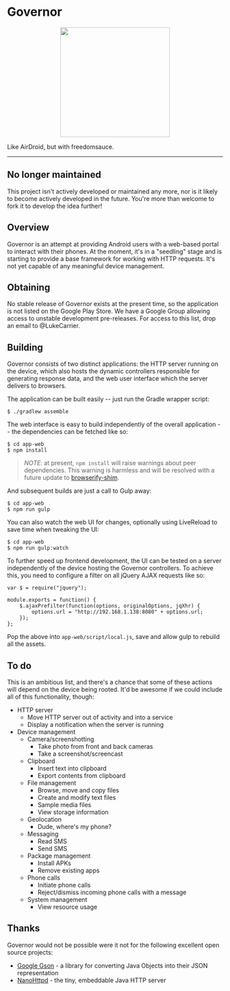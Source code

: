 Governor
========

<p align="center">
    <img width="256" height="256" src="http://governorapp.com/assets/logo-dark.png">
</p>

Like AirDroid, but with freedomsauce.

* * *

No longer maintained
--------------------

This project isn't actively developed or maintained any more, nor is it likely to become
actively developed in the future. You're more than welcome to fork it to develop the idea
further!

Overview
--------

Governor is an attempt at providing Android users with a web-based portal to interact with their
phones. At the moment, it's in a "seedling" stage and is starting to provide a base framework for
working with HTTP requests. It's not yet capable of any meaningful device management.

Obtaining
---------

No stable release of Governor exists at the present time, so the application is not listed on the
Google Play Store. We have a Google Group allowing access to unstable development pre-releases. For
access to this list, drop an email to @LukeCarrier.

Building
--------

Governor consists of two distinct applications: the HTTP server running on the device, which also
hosts the dynamic controllers responsible for generating response data, and the web user interface
which the server delivers to browsers.

The application can be built easily -- just run the Gradle wrapper script:

    $ ./gradlew assemble

The web interface is easy to build independently of the overall application -- the dependencies can
be fetched like so:

    $ cd app-web
    $ npm install

> *NOTE*: at present, ```npm install``` will raise warnings about peer dependencies. This warning is
> harmless and will be resolved with a future update to
> [browserify-shim](https://github.com/thlorenz/browserify-shim).

And subsequent builds are just a call to Gulp away:

    $ cd app-web
    $ npm run gulp

You can also watch the web UI for changes, optionally using LiveReload to save time when tweaking
the UI:

    $ cd app-web
    $ npm run gulp:watch

To further speed up frontend development, the UI can be tested on a server independently of the
device hosting the Governor controllers. To achieve this, you need to configure a filter on all
jQuery AJAX requests like so:

    var $ = require("jquery");

    module.exports = function() {
        $.ajaxPrefilter(function(options, originalOptions, jqXhr) {
            options.url = "http://192.168.1.138:8080" + options.url;
        });
    };

Pop the above into ```app-web/script/local.js```, save and allow gulp to rebuild all the assets.

To do
-----

This is an ambitious list, and there's a chance that some of these actions will depend on the device
being rooted. It'd be awesome if we could include all of this functionality, though:

* HTTP server
    * Move HTTP server out of activity and into a service
    * Display a notification when the server is running
* Device management
    * Camera/screenshotting
        * Take photo from front and back cameras
        * Take a screenshot/screencast
    * Clipboard
        * Insert text into clipboard
        * Export contents from clipboard
    * File management
        * Browse, move and copy files
        * Create and modify text files
        * Sample media files
        * View storage information
    * Geolocation
        * Dude, where's my phone?
    * Messaging
        * Read SMS
        * Send SMS
    * Package management
        * Install APKs
        * Remove existing apps
    * Phone calls
        * Initiate phone calls
        * Reject/dismiss incoming phone calls with a message
    * System management
        * View resource usage

Thanks
------

Governor would not be possible were it not for the following excellent open source projects:

* [Google Gson](https://code.google.com/p/google-gson/) - a library for converting Java Objects into
  their JSON representation
* [NanoHttpd](https://github.com/NanoHttpd/nanohttpd) - the tiny, embeddable Java HTTP server

